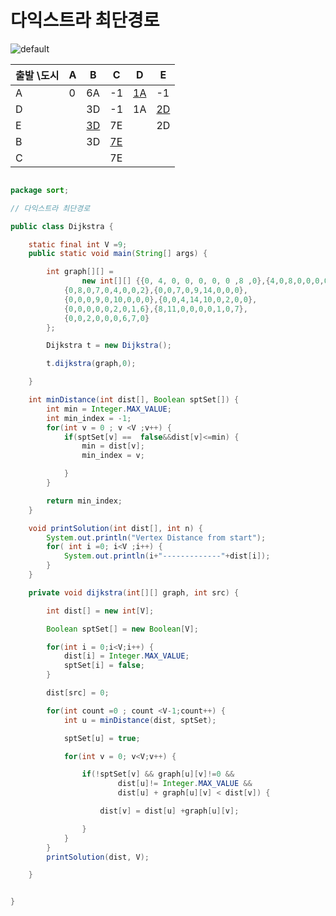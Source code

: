 # 다익스트라 최단경로

![default](https://user-images.githubusercontent.com/26784875/44942477-e45d3180-adec-11e8-937f-6e5febca7a9f.png)


출발 \도시 |  A   |  B  |  C  |  D | E
-----|-----|-----|-----|-----|-----
A | 0 | 6A | -1 | <u>1A</u> | -1
D |   | 3D | -1 | 1A| <u>2D</u>
E |   | <u>3D</u> | 7E |   | 2D |
B |   | 3D | <u>7E</u> |  |   | |
C |   |    | 7E|  |  |  |   |



~~~java

package sort;

// 다익스트라 최단경로

public class Dijkstra {

	static final int V =9;
	public static void main(String[] args) {

		int graph[][] =
				new int[][] {{0, 4, 0, 0, 0, 0, 0 ,8 ,0},{4,0,8,0,0,0,0,11,0},
			{0,8,0,7,0,4,0,0,2},{0,0,7,0,9,14,0,0,0},
			{0,0,0,9,0,10,0,0,0},{0,0,4,14,10,0,2,0,0},
			{0,0,0,0,0,2,0,1,6},{8,11,0,0,0,0,1,0,7},
			{0,0,2,0,0,0,6,7,0}
		};

		Dijkstra t = new Dijkstra();

		t.dijkstra(graph,0);

	}

	int minDistance(int dist[], Boolean sptSet[]) {
		int min = Integer.MAX_VALUE;
		int min_index = -1;
		for(int v = 0 ; v <V ;v++) {
			if(sptSet[v] ==  false&&dist[v]<=min) {
				min = dist[v];
				min_index = v;

			}
		}

		return min_index;
	}

	void printSolution(int dist[], int n) {
		System.out.println("Vertex Distance from start");
		for( int i =0; i<V ;i++) {
			System.out.println(i+"-------------"+dist[i]);
		}
	}

	private void dijkstra(int[][] graph, int src) {

		int dist[] = new int[V];

		Boolean sptSet[] = new Boolean[V];

		for(int i = 0;i<V;i++) {
			dist[i] = Integer.MAX_VALUE;
			sptSet[i] = false;
		}

		dist[src] = 0;

		for(int count =0 ; count <V-1;count++) {
			int u = minDistance(dist, sptSet);

			sptSet[u] = true;

			for(int v = 0; v<V;v++) {

				if(!sptSet[v] && graph[u][v]!=0 &&
						dist[u]!= Integer.MAX_VALUE &&
						dist[u] + graph[u][v] < dist[v]) {

					dist[v] = dist[u] +graph[u][v];

				}
			}
		}
		printSolution(dist, V);

	}


}

~~~
